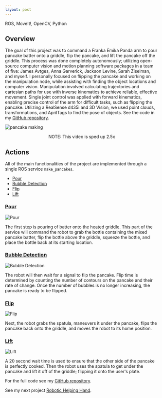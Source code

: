 ```yaml
---
layout: post
---
```

ROS, MoveIt!, OpenCV, Python

## Overview
The goal of this project was to command a Franka Emika Panda arm to pour pancake batter onto a griddle, flip the pancake, and lift the pancake off the griddle. This process was done completely autonomously; utilizing open-source computer vision and motion planning software packages in a team of five: James Avtges, Anna Garverick, Jackson Levine, Sarah Ziselman, and myself. I personally focused on flipping the pancake and working on the manipulation node, while assisting with finding the object locations and computer vision. Manipulation involved calculating trajectories and cartesian paths for use with inverse kinematics to achieve reliable, effective movement. Single joint control was applied with forward kinematics, enabling precise control of the arm for difficult tasks, such as flipping the pancake. Utilizing a RealSense d435i and 3D Vision, we used point clouds, transformations, and AprilTags to find the pose of objects. See the code in my [GitHub repository](https://github.com/WallabyLester/FlipIt_Pancake_Maker_Robot).

![pancake making](/files/flip-it/pancake_making.gif)
<center>NOTE: This video is sped up 2.5x</center>

## Actions
All of the main functionalities of the project are implemented through a single ROS service `make_pancakes`.
- [Pour](#pour)
- [Bubble Detection](#bubble-detection)
- [Flip](#flip)
- [Lift](#lift)

### [Pour](#pour)

![Pour](/files/flip-it/pour.gif)

The first step is pouring of batter onto the heated griddle. This part of the service will command the robot to grab the bottle containing the mixed pancake batter, flip the bottle above the griddle, squeeze the bottle, and place the bottle back at its starting location.

### [Bubble Detection](#bubble-detection)

![Bubble Detection](/files/flip-it/bubble_detection.gif)

The robot will then wait for a signal to flip the pancake. Flip time is determined by counting the number of contours on the pancake and their rate of change. Once the number of bubbles is no longer increasing, the pancake is ready to be flipped. 

### [Flip](#flip)

![Flip](/files/flip-it/flip.gif)

Next, the robot grabs the spatula, maneuvers it under the pancake, flips the pancake back onto the griddle, and moves the robot to its home position.

### [Lift](#lift)

![Lift](/files/flip-it/lift.gif)

A 20 second wait time is used to ensure that the other side of the pancake is perfectly cooked. Then the robot uses the spatula to get under the pancake and lift it off of the griddle; flipping it onto the user's plate.

For the full code see my [GitHub repository](https://github.com/WallabyLester/FlipIt_Pancake_Maker_Robot).

See my next project [Robotic Helping Hand](https://wallabylester.github.io/robotic-helping-hand).